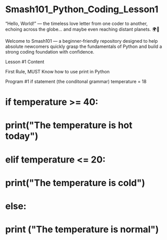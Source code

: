 # Smash101_Python_Coding_Lesson1

“Hello, World!” — the timeless love letter from one coder to another, echoing across the globe… and maybe even reaching distant planets. 🌍👾

Welcome to Smash101 — a beginner-friendly repository designed to help absolute newcomers quickly grasp the fundamentals of Python and build a strong coding foundation with confidence.

Lesson #1 Content

First Rule, MUST Know how to use print in Python



Program #1 if statement (the conditonal grammar)
temperature = 18
# if temperature >= 40:
#     print("The temperature is hot today")
# elif temperature <= 20:
#     print("The temperature is cold")
# else:
#     print ("The temperature is normal")
